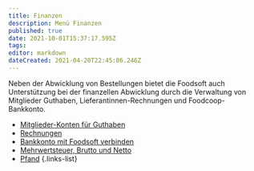 ```yaml
---
title: Finanzen
description: Menü Finanzen
published: true
date: 2021-10-01T15:37:17.595Z
tags: 
editor: markdown
dateCreated: 2021-04-20T22:45:06.246Z
---
```


Neben der Abwicklung von Bestellungen bietet die Foodsoft auch Unterstützung bei der finanzellen Abwicklung durch die Verwaltung von Mitglieder Guthaben, Lieferantinnen-Rechnungen und Foodcoop-Bankkonto.

- [Mitglieder-Konten für Guthaben](finances/accounts)
- [Rechnungen](finances/invoices)
- [Bankkonto mit Foodsoft verbinden](finances/bank-accounts)
- [Mehrwertsteuer, Brutto und Netto](finances/value-added-tax)
- [Pfand](finances/deposits)
{.links-list}